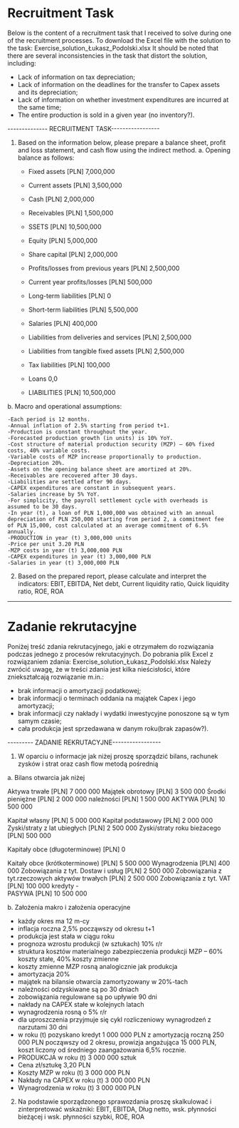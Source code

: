 # Recruitment Task
Below is the content of a recruitment task that I received to solve during one of the recruitment processes.
To download the Excel file with the solution to the task: Exercise_solution_Łukasz_Podolski.xlsx
It should be noted that there are several inconsistencies in the task that distort the solution, including:
- Lack of information on tax depreciation;
- Lack of information on the deadlines for the transfer to Capex assets and its depreciation;
- Lack of information on whether investment expenditures are incurred at the same time;
- The entire production is sold in a given year (no inventory?).

-------------- RECRUITMENT TASK-----------------
1) Based on the information below, please prepare a balance sheet, profit and loss statement, and cash flow using the indirect method.
a. Opening balance as follows:

	- Fixed assets [PLN] 7,000,000
	- Current assets [PLN] 3,500,000
	- Cash [PLN] 2,000,000
	- Receivables [PLN] 1,500,000
	- SSETS [PLN] 10,500,000
		
	- Equity [PLN] 5,000,000
	- Share capital [PLN] 2,000,000
	- Profits/losses from previous years [PLN] 2,500,000
	- Current year profits/losses [PLN] 500,000
		
	- Long-term liabilities [PLN] 0
		
	- Short-term liabilities [PLN] 5,500,000
	- Salaries [PLN] 400,000
	- Liabilities from deliveries and services [PLN] 2,500,000
	- Liabilities from tangible fixed assets [PLN] 2,500,000
	- Tax liabilities [PLN] 100,000
	- Loans 0,0
		
	- LIABILITIES [PLN] 10,500,000

b. Macro and operational assumptions:

	-Each period is 12 months.
	-Annual inflation of 2.5% starting from period t+1.
	-Production is constant throughout the year.
	-Forecasted production growth (in units) is 10% YoY.
	-Cost structure of material production security (MZP) – 60% fixed costs, 40% variable costs.
	-Variable costs of MZP increase proportionally to production.
	-Depreciation 20%.
	-Assets on the opening balance sheet are amortized at 20%.
	-Receivables are recovered after 30 days.
	-Liabilities are settled after 90 days.
	-CAPEX expenditures are constant in subsequent years.
	-Salaries increase by 5% YoY.
	-For simplicity, the payroll settlement cycle with overheads is assumed to be 30 days.
	-In year (t), a loan of PLN 1,000,000 was obtained with an annual depreciation of PLN 250,000 starting from period 2, a commitment fee of PLN 15,000, cost calculated at an average commitment of 6.5% annually.
	-PRODUCTION in year (t) 3,000,000 units
	-Price per unit 3.20 PLN
	-MZP costs in year (t) 3,000,000 PLN
	-CAPEX expenditures in year (t) 3,000,000 PLN
	-Salaries in year (t) 3,000,000 PLN

2) Based on the prepared report, please calculate and interpret the indicators:
   EBIT, EBITDA, Net debt, Current liquidity ratio, Quick liquidity ratio, ROE, ROA

---------------------------------------------------------------------------------------------------------------------------------------------------------------

# Zadanie rekrutacyjne
Poniżej treść zdania rekrutacyjnego, jaki e otrzymałem do rozwiązania podczas jednego z procesów rekrutacyjnych.
Do pobrania plik Excel z rozwiązaniem zdania: Exercise_solution_Łukasz_Podolski.xlsx
Należy zwrócić uwagę, że w treści zdania jest kilka nieścisłości, które zniekształcają rozwiązanie m.in.:
- brak informacji o amortyzacji podatkowej;
- brak informacji o terminach oddania na majątek Capex i jego amortyzacji;
- brak informacji czy nakłady i wydatki inwestycyjne ponoszone są w tym samym czasie;
- cała produkcja jest sprzedawana w danym roku(brak zapasów?).

--------- ZADANIE REKRUTACYJNE-----------------
1)	W oparciu o informacje jak niżej proszę sporządzić bilans, rachunek zysków i strat oraz cash flow metodą pośrednią 

a.	Bilans otwarcia jak niżej

Aktywa trwałe	[PLN]	 7 000 000 
Majątek obrotowy	[PLN]	 3 500 000 
Środki pieniężne 	[PLN]	 2 000 000 
należności	[PLN]	 1 500 000 
AKTYWA	[PLN]	 10 500 000 
		
Kapitał własny	[PLN]	 5 000 000 
Kapitał podstawowy	[PLN]	 2 000 000 
Zyski/straty z lat ubiegłych	[PLN]	 2 500 000 
Zyski/straty roku bieżacego	[PLN]	 500 000 
		
Kapitały obce (długoterminowe)	[PLN]	 0    
		
Kaitały obce (krótkoterminowe)	[PLN]	 5 500 000 
Wynagrodzenia	[PLN]	 400 000 
Zobowiązania z tyt. Dostaw i usług	[PLN]	 2 500 000 
Zobowiązania z tyt.rzeczowych aktywów trwałych	[PLN]	 2 500 000 
Zobowiązania z tyt. VAT	[PLN]	 100 000 
kredyty		 -   
PASYWA	[PLN]	 10 500 000 

b.	Założenia makro i założenia operacyjne
  -	każdy okres ma 12 m-cy
  -	inflacja roczna 2,5% począwszy od okresu t+1
  -	produkcja jest stała w ciągu roku
  -	prognoza wzrostu produkcji (w sztukach) 10% r/r
  -	struktura kosztów  materialnego zabezpieczenia produkcji MZP 
  – 60% koszty stałe, 40% koszty zmienne
  -	koszty zmienne MZP rosną analogicznie jak produkcja
  -	amortyzacja 20%
  -	majątek na bilansie otwarcia zamortyzowany w 20%-tach
  -	należności odzyskiwane są po 30 dniach
  -	zobowiązania regulowane są po upływie 90 dni
  -	nakłady na CAPEX stałe w kolejnych latach
  -	wynagrodzenia rosną o 5% r/r
  -	dla uproszczenia przyjmuje się cykl rozliczeniowy wynagrodzeń z narzutami 30 dni
  -	w roku (t) pozyskano kredyt 1 000 000 PLN z amortyzacją roczną 250 000 PLN począwszy od 2 okresu,  prowizja angażująca 15 000 PLN, koszt liczony od średniego zaangażowania 6,5% rocznie.
-	PRODUKCJA w roku (t)		3 000 000 sztuk
-	Cena zł/sztukę 			          3,20 PLN
-	Koszty MZP w roku (t)		3 000 000 PLN
-	Nakłady na CAPEX w roku (t) 	3 000 000 PLN
-	Wynagrodzenia w roku (t) 		3 000 000 PLN

2)	Na podstawie sporządzonego sprawozdania proszę skalkulować i zinterpretować wskaźniki:
EBIT, EBITDA, Dług netto, wsk. płynności bieżącej i wsk. płynności szybki, ROE, ROA
